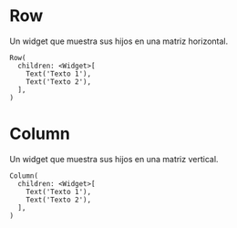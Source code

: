 # Row
Un widget que muestra sus hijos en una matriz horizontal.
```
Row(
  children: <Widget>[
    Text('Texto 1'),
    Text('Texto 2'),
  ],
)
```
# Column
Un widget que muestra sus hijos en una matriz vertical.
```
Column(
  children: <Widget>[
    Text('Texto 1'),
    Text('Texto 2'),
  ],
)
```